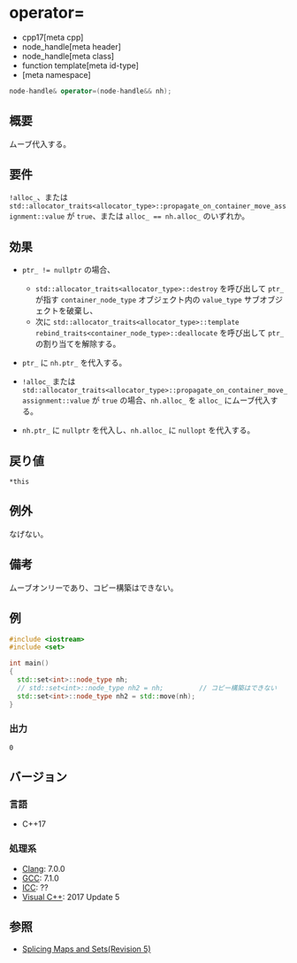 # operator=
* cpp17[meta cpp]
* node_handle[meta header]
* node_handle[meta class]
* function template[meta id-type]
* [meta namespace]

```cpp
node-handle& operator=(node-handle&& nh);
```

## 概要
ムーブ代入する。


## 要件
`!alloc_`、または`std::allocator_traits<allocator_type>::propagate_on_container_move_assignment::value` が `true`、または `alloc_ == nh.alloc_` のいずれか。


## 効果
- `ptr_ != nullptr` の場合、
  - `std::allocator_traits<allocator_type>::destroy` を呼び出して `ptr_` が指す `container_node_type` オブジェクト内の `value_type` サブオブジェクトを破棄し、
  - 次に `std::allocator_traits<allocator_type>::template rebind_traits<container_node_type>::deallocate` を呼び出して `ptr_` の割り当てを解除する。

- `ptr_` に `nh.ptr_` を代入する。  
- `!alloc_` または `std::allocator_traits<allocator_type>::propagate_on_container_move_assignment::value` が `true` の場合、`nh.alloc_` を `alloc_` にムーブ代入する。  
- `nh.ptr_` に `nullptr` を代入し、`nh.alloc_` に `nullopt` を代入する。


## 戻り値
`*this`

## 例外
なげない。

## 備考
ムーブオンリーであり、コピー構築はできない。


## 例
```cpp example
#include <iostream>
#include <set>

int main()
{
  std::set<int>::node_type nh;
  // std::set<int>::node_type nh2 = nh;         // コピー構築はできない
  std::set<int>::node_type nh2 = std::move(nh);
}
```

### 出力
```
0
```

## バージョン
### 言語
- C++17

### 処理系
- [Clang](/implementation.md#clang): 7.0.0
- [GCC](/implementation.md#gcc): 7.1.0
- [ICC](/implementation.md#icc): ??
- [Visual C++](/implementation.md#visual_cpp): 2017 Update 5


## 参照
- [Splicing Maps and Sets(Revision 5)](http://www.open-std.org/jtc1/sc22/wg21/docs/papers/2016/p0083r3.pdf)
